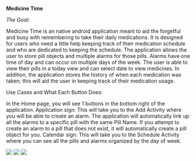 **Medicine Time**

_The Goal:_

Medicine Time is an native android application meant to aid the forgetful and busy with remembering to take their daily medications. It is designed for users who need a little help keeping track of their medication schedule and who are dedicated to keeping the schedule. The application allows the user to store pill objects and multiple alarms for those pills. Alarms have one time of day and can occur on multiple days of the week. The user is able to view their pills in a today view and can select date to view medicines. In addition, the application stores the history of when each medication was taken; this will aid the user in keeping track of their medication usage.




Use Cases and What Each Button Does:

In the Home page, you will see 1 buttons in the bottom right of the application. Application sign: This will take you to the Add Activity where you will be able to create an alarm. The application will automatically link up all the alarms to a specific pill with the same Pill Name. If you attempt to create an alarm to a pill that does not exist, it will automatically create a pill object for you. Calendar sign: This will take you to the Schedule Activity where you can see all the pills and alarms organized by the day of week.


<img src="https://raw.githubusercontent.com/gssinghgautam/Medicine-Time-/master/arts/Screenshot_2017-08-03-16-16-17-091_com.gautam.medicinetime.mock.png"/> <img src="https://raw.githubusercontent.com/gssinghgautam/Medicine-Time-/master/arts/Screenshot_2017-08-03-16-16-06-694_com.gautam.medicinetime.mock.png"/> <img src="https://raw.githubusercontent.com/gssinghgautam/Medicine-Time-/master/arts/Screenshot_2017-08-03-16-16-28-924_com.gautam.medicinetime.mock.png"/>
